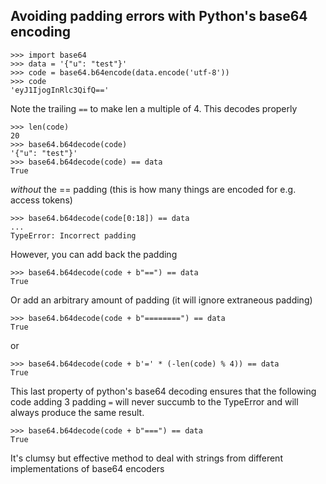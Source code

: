 ## Avoiding padding errors with Python's base64 encoding

```
>>> import base64
>>> data = '{"u": "test"}'
>>> code = base64.b64encode(data.encode('utf-8'))
>>> code
'eyJ1IjogInRlc3QifQ=='
```

Note the trailing `==` to make len a multiple of 4. This decodes properly

```
>>> len(code)
20
>>> base64.b64decode(code)
'{"u": "test"}'
>>> base64.b64decode(code) == data
True
```

*without* the == padding (this is how many things are encoded for e.g. access tokens)
```
>>> base64.b64decode(code[0:18]) == data
...
TypeError: Incorrect padding 
```

However, you can add back the padding
```
>>> base64.b64decode(code + b"==") == data
True
```

Or add an arbitrary amount of padding (it will ignore extraneous padding)

```
>>> base64.b64decode(code + b"========") == data
True
```

or

```
>>> base64.b64decode(code + b'=' * (-len(code) % 4)) == data
True
```

This last property of python's base64 decoding ensures that the following code
adding 3 padding `=` will never succumb to the TypeError and will always produce the same result.
```
>>> base64.b64decode(code + b"===") == data
True
```

It's clumsy but effective method to deal with strings from different implementations of base64 encoders

